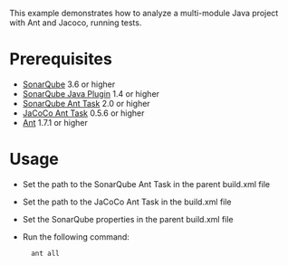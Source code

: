 This example demonstrates how to analyze a multi-module Java project with Ant and Jacoco, running tests.

Prerequisites
=============
* [SonarQube](http://www.sonarsource.org/downloads/) 3.6 or higher
* [SonarQube Java Plugin](http://docs.codehaus.org/x/KwChCw) 1.4 or higher
* [SonarQube Ant Task](http://docs.codehaus.org/x/QYKxDQ) 2.0 or higher
* [JaCoCo Ant Task](http://www.eclemma.org/jacoco/) 0.5.6 or higher
* [Ant](http://ant.apache.org/) 1.7.1 or higher

Usage
=====
* Set the path to the SonarQube Ant Task in the parent build.xml file
* Set the path to the JaCoCo Ant Task in the build.xml file
* Set the SonarQube properties in the parent build.xml file
* Run the following command:

        ant all
